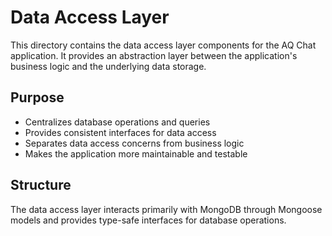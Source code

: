 # Data Access Layer

This directory contains the data access layer components for the AQ Chat application. It provides an abstraction layer between the application's business logic and the underlying data storage.

## Purpose

- Centralizes database operations and queries
- Provides consistent interfaces for data access
- Separates data access concerns from business logic
- Makes the application more maintainable and testable

## Structure

The data access layer interacts primarily with MongoDB through Mongoose models and provides type-safe interfaces for database operations.
 